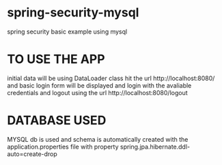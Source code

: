 # spring-security-mysql
spring security basic example using mysql

# TO USE THE APP
initial data will be using DataLoader class 
hit the url http://localhost:8080/ and basic login form will be displayed and login  with the avaliable credentials
and logout using the url http://localhost:8080/logout

# DATABASE USED
MYSQL db is used and schema is automatically created with the application.properties file with property spring.jpa.hibernate.ddl-auto=create-drop
